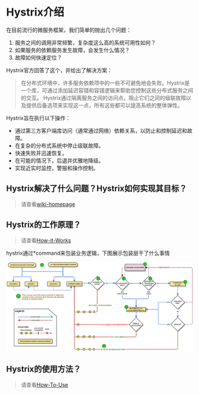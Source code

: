 # Hystrix介绍

在目前流行的微服务框架，我们简单的抛出几个问题：

1. 服务之间的调用非常频繁，复杂度这么高的系统可用性如何？
2. 如果服务的依赖服务发生故障，会发生什么情况？
3. 故障如何快速定位？

Hystrix官方回答了这个，并给出了解决方案：

> 在分布式环境中，许多服务依赖项中的一些不可避免地会失败。Hystrix是一个库，可通过添加延迟容错和容错逻辑来帮助您控制这些分布式服务之间的交互。 Hystrix通过隔离服务之间的访问点，阻止它们之间的级联故障以及提供后备选项来实现这一点，所有这些都可以提高系统的整体弹性。

Hystrix旨在执行以下操作：

* 通过第三方客户端库访问（通常通过网络）依赖关系，以防止和控制延迟和故障。
* 在复杂的分布式系统中停止级联故障。
* 快速失败并迅速恢复。
* 在可能的情况下，后退并优雅地降级。
* 实现近实时监控，警报和操作控制。

## Hystrix解决了什么问题？Hystrix如何实现其目标？

> 请查看[wiki-homepage](https://github.com/Netflix/Hystrix/wiki)​

## Hystrix的工作原理？

> 请查看[How-it-Works](https://github.com/Netflix/Hystrix/wiki/How-it-Works)​

hystrix通过\*command来包装业务逻辑，下图展示包装层干了什么事情

![](.gitbook/assets/image%20%281%29.png)

## Hystrix的使用方法？

> 请查看[How-To-Use](https://github.com/Netflix/Hystrix/wiki/How-To-Use)​

